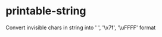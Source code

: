printable-string
================

Convert invisible chars in string into '	', '\x7f', '\uFFFF' format
